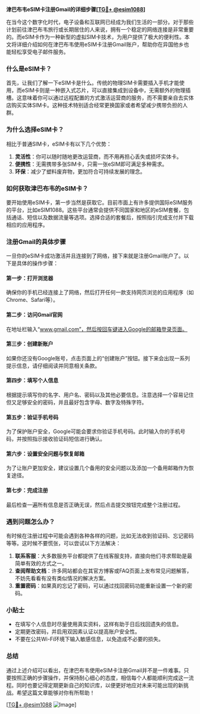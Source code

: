 **津巴布韦eSIM卡注册Gmail的详细步骤[[TG💪+ @esim1088](https://t.me/s/esim1088)]**

在当今这个数字化时代，电子设备和互联网已经成为我们生活的一部分。对于那些计划前往津巴布韦旅行或长期居住的人来说，拥有一个稳定的网络连接是非常重要的。而eSIM卡作为一种新型的虚拟SIM卡技术，为用户提供了极大的便利性。本文将详细介绍如何在津巴布韦使用eSIM卡注册Gmail账户，帮助你在异国他乡也能轻松享受电子邮件服务。

### 什么是eSIM卡？

首先，让我们了解一下eSIM卡是什么。传统的物理SIM卡需要插入手机才能使用，而eSIM卡则是一种嵌入式芯片，可以直接集成到设备中，无需额外的物理插槽。这意味着你可以通过远程配置的方式激活运营商的服务，而不需要亲自去实体店购买实体SIM卡。这种技术特别适合经常更换国家或者希望减少携带负担的人群。

### 为什么选择eSIM卡？

相比于普通SIM卡，eSIM卡有以下几个优势：

1. **灵活性**：你可以随时随地更改运营商，而不用再担心丢失或损坏实体卡。
2. **便携性**：无需携带多张SIM卡，只需一张eSIM即可满足多种需求。
3. **环保**：减少了塑料废弃物，更加符合可持续发展的理念。

### 如何获取津巴布韦的eSIM卡？

要开始使用eSIM卡，第一步当然是获取它。目前市面上有许多提供国际eSIM服务的平台，比如eSIM1088。这些平台通常会提供不同国家和地区的eSIM套餐，包括通话、短信以及数据流量等选项。选择合适的套餐后，按照指引完成支付并下载相应的应用程序。

### 注册Gmail的具体步骤

一旦你的eSIM卡成功激活并且连接到了网络，接下来就是注册Gmail账户了。以下是具体的操作步骤：

#### 第一步：打开浏览器
确保你的手机已经连接上了网络，然后打开任何一款支持网页浏览的应用程序（如Chrome、Safari等）。

#### 第二步：访问Gmail官网
在地址栏输入“www.gmail.com”，然后按回车键进入Google的邮箱登录页面。

#### 第三步：创建新账户
如果你还没有Google账号，点击页面上的“创建账户”按钮。接下来会出现一系列提示信息，请仔细阅读并同意相关条款。

#### 第四步：填写个人信息
根据提示填写你的名字、用户名、密码以及其他必要信息。注意选择一个容易记住但又足够安全的密码，并且最好包含字母、数字及特殊字符。

#### 第五步：验证手机号码
为了保护账户安全，Google可能会要求你验证手机号码。此时输入你的手机号码，并按照指示接收验证码短信进行确认。

#### 第六步：设置安全问题与恢复邮箱
为了让账户更加安全，建议设置几个备用的安全问题以及添加一个备用邮箱作为恢复途径。

#### 第七步：完成注册
最后检查一遍所有信息是否正确无误，然后点击提交按钮完成整个注册过程。

### 遇到问题怎么办？

有时候在注册过程中可能会遇到各种各样的问题，比如无法收到验证码、忘记密码等等。这时候不要慌张，可以尝试以下方法解决：

1. **联系客服**：大多数服务平台都提供了在线客服支持，直接向他们寻求帮助是最简单有效的方式之一。
2. **查阅帮助文档**：许多网站都会在其官方博客或FAQ页面上发布常见问题解答，不妨先看看有没有类似情况的解决方案。
3. **重置密码**：如果真的忘记了密码，可以通过找回密码功能重新设置一个新的密码。

### 小贴士

- 在填写个人信息时尽量使用真实资料，这样有助于日后找回遗失的信息。
- 定期更改密码，并启用双因素认证以提高账户安全性。
- 不要在公共Wi-Fi环境下输入敏感信息，以免造成不必要的损失。

### 总结

通过上述介绍可以看出，在津巴布韦使用eSIM卡注册Gmail并不是一件难事。只要按照正确的步骤操作，并保持耐心细心的态度，相信每个人都能顺利完成这一流程。同时也要记得定期更新自己的知识库，以便更好地应对未来可能出现的新挑战。希望这篇文章能够对你有所帮助！

[[TG💪+ @esim1088](https://t.me/s/esim1088) ![Image](https://i.postimg.cc/4NQfJmqS/Snipaste-2025-05-13-00-14-12.png)]